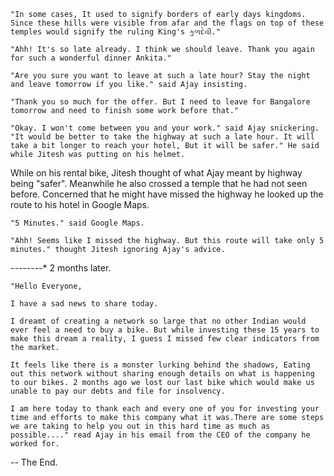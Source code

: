     "In some cases, It used to signify borders of early days kingdoms. Since these hills were visible from afar and the flags on top of these temples would signify the ruling King's કુળદેવી."

    "Ahh! It's so late already. I think we should leave. Thank you again for such a wonderful dinner Ankita."

    "Are you sure you want to leave at such a late hour? Stay the night and leave tomorrow if you like." said Ajay insisting.

    "Thank you so much for the offer. But I need to leave for Bangalore tomorrow and need to finish some work before that."

    "Okay. I won't come between you and your work." said Ajay snickering. "It would be better to take the highway at such a late hour. It will take a bit longer to reach your hotel, But it will be safer." He said while Jitesh was putting on his helmet.

While on his rental bike, Jitesh thought of what Ajay meant by highway being "safer". Meanwhile he also crossed a temple that he had not seen before. Concerned that he might have missed the highway he looked up the route to his hotel in Google Maps.

    "5 Minutes." said Google Maps.

    "Ahh! Seems like I missed the highway. But this route will take only 5 minutes." thought Jitesh ignoring Ajay's advice.

--------* 2 months later.

    "Hello Everyone,
    
    I have a sad news to share today.
    
    I dreamt of creating a network so large that no other Indian would ever feel a need to buy a bike. But while investing these 15 years to make this dream a reality, I guess I missed few clear indicators from the market.
    
    It feels like there is a monster lurking behind the shadows, Eating out this network without sharing enough details on what is happening to our bikes. 2 months ago we lost our last bike which would make us unable to pay our debts and file for insolvency.
    
    I am here today to thank each and every one of you for investing your time and efforts to make this company what it was.There are some steps we are taking to help you out in this hard time as much as possible...." read Ajay in his email from the CEO of the company he worked for.

-- The End.
